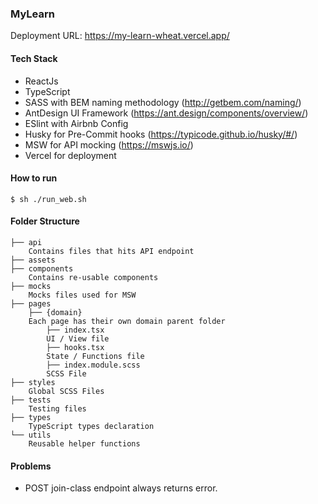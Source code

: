 ### MyLearn

Deployment URL: https://my-learn-wheat.vercel.app/
#### Tech Stack
- ReactJs
- TypeScript
- SASS with BEM naming methodology (http://getbem.com/naming/)
- AntDesign UI Framework (https://ant.design/components/overview/)
- ESlint with Airbnb Config
- Husky for Pre-Commit hooks (https://typicode.github.io/husky/#/)
- MSW for API mocking (https://mswjs.io/)
- Vercel for deployment

#### How to run
    $ sh ./run_web.sh

#### Folder Structure
```
├── api
    Contains files that hits API endpoint
├── assets
├── components
    Contains re-usable components
├── mocks
    Mocks files used for MSW
├── pages
    ├── {domain}
    Each page has their own domain parent folder
        ├── index.tsx
        UI / View file
        ├── hooks.tsx
        State / Functions file
        ├── index.module.scss
        SCSS File
├── styles
    Global SCSS Files
├── tests
    Testing files
├── types
    TypeScript types declaration
└── utils
    Reusable helper functions
```

#### Problems
- POST join-class endpoint always returns error.